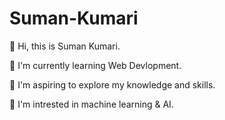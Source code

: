 # Suman-Kumari

👋 Hi, this is Suman Kumari.

🌱 I'm currently learning Web Devlopment. 

🔷 I'm aspiring to explore my knowledge and skills.

🎯 I'm intrested in machine learning & AI.
